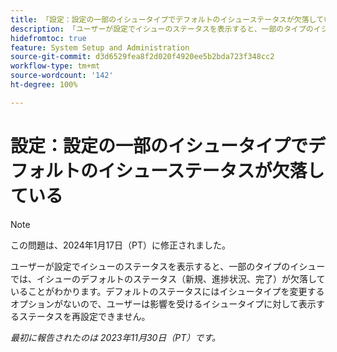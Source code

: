 ```yaml
---
title: 「設定：設定の一部のイシュータイプでデフォルトのイシューステータスが欠落している」
description: 「ユーザーが設定でイシューのステータスを表示すると、一部のタイプのイシューでは、イシューのデフォルトのステータス（新規、進捗状況、完了）が欠落していることがわかります。デフォルトのステータスにはイシュータイプを変更するオプションがないので、ユーザーは影響を受けるイシュータイプに対して表示するステータスを再設定できません。」
hidefromtoc: true
feature: System Setup and Administration
source-git-commit: d3d6529fea8f2d020f4920ee5b2bda723f348cc2
workflow-type: tm+mt
source-wordcount: '142'
ht-degree: 100%

---
```



# 設定：設定の一部のイシュータイプでデフォルトのイシューステータスが欠落している

>[!NOTE]
>
>この問題は、2024年1月17日（PT）に修正されました。

ユーザーが設定でイシューのステータスを表示すると、一部のタイプのイシューでは、イシューのデフォルトのステータス（新規、進捗状況、完了）が欠落していることがわかります。デフォルトのステータスにはイシュータイプを変更するオプションがないので、ユーザーは影響を受けるイシュータイプに対して表示するステータスを再設定できません。

_最初に報告されたのは 2023年11月30日（PT）です。_
